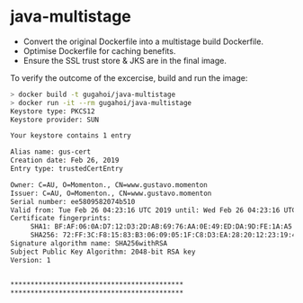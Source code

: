 # java-multistage

- Convert the original Dockerfile into a multistage build Dockerfile.
- Optimise Dockerfile for caching benefits.
- Ensure the SSL trust store & JKS are in the final image.

To verify the outcome of the excercise, build and run the image:

```bash
> docker build -t gugahoi/java-multistage
> docker run -it --rm gugahoi/java-multistage
Keystore type: PKCS12
Keystore provider: SUN

Your keystore contains 1 entry

Alias name: gus-cert
Creation date: Feb 26, 2019
Entry type: trustedCertEntry

Owner: C=AU, O=Momenton., CN=www.gustavo.momenton
Issuer: C=AU, O=Momenton., CN=www.gustavo.momenton
Serial number: ee5809582074b510
Valid from: Tue Feb 26 04:23:16 UTC 2019 until: Wed Feb 26 04:23:16 UTC 2020
Certificate fingerprints:
	 SHA1: BF:AF:06:0A:D7:12:D3:2D:AB:69:76:AA:0E:49:ED:DA:9D:FE:1A:A5
	 SHA256: 72:FF:3C:F8:15:83:B3:06:09:05:1F:C8:D3:EA:28:20:12:23:19:40:77:4B:63:6F:97:5A:10:C2:F3:83:FA:7B
Signature algorithm name: SHA256withRSA
Subject Public Key Algorithm: 2048-bit RSA key
Version: 1


*******************************************
*******************************************
```

